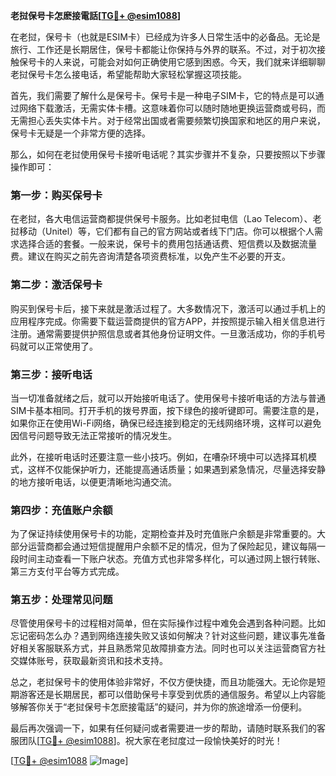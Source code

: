 **老挝保号卡怎麽接電話[[TG💪+ @esim1088](https://t.me/s/esim1088)]**

在老挝，保号卡（也就是ESIM卡）已经成为许多人日常生活中的必备品。无论是旅行、工作还是长期居住，保号卡都能让你保持与外界的联系。不过，对于初次接触保号卡的人来说，可能会对如何正确使用它感到困惑。今天，我们就来详细聊聊老挝保号卡怎么接电话，希望能帮助大家轻松掌握这项技能。

首先，我们需要了解什么是保号卡。保号卡是一种电子SIM卡，它的特点是可以通过网络下载激活，无需实体卡槽。这意味着你可以随时随地更换运营商或号码，而无需担心丢失实体卡片。对于经常出国或者需要频繁切换国家和地区的用户来说，保号卡无疑是一个非常方便的选择。

那么，如何在老挝使用保号卡接听电话呢？其实步骤并不复杂，只要按照以下步骤操作即可：

### 第一步：购买保号卡

在老挝，各大电信运营商都提供保号卡服务。比如老挝电信（Lao Telecom）、老挝移动（Unitel）等，它们都有自己的官方网站或者线下门店。你可以根据个人需求选择合适的套餐。一般来说，保号卡的费用包括通话费、短信费以及数据流量费。建议在购买之前先咨询清楚各项资费标准，以免产生不必要的开支。

### 第二步：激活保号卡

购买到保号卡后，接下来就是激活过程了。大多数情况下，激活可以通过手机上的应用程序完成。你需要下载运营商提供的官方APP，并按照提示输入相关信息进行注册。通常需要提供护照信息或者其他身份证明文件。一旦激活成功，你的手机号码就可以正常使用了。

### 第三步：接听电话

当一切准备就绪之后，就可以开始接听电话了。使用保号卡接听电话的方法与普通SIM卡基本相同。打开手机的拨号界面，按下绿色的接听键即可。需要注意的是，如果你正在使用Wi-Fi网络，确保已经连接到稳定的无线网络环境，这样可以避免因信号问题导致无法正常接听的情况发生。

此外，在接听电话时还要注意一些小技巧。例如，在嘈杂环境中可以选择耳机模式，这样不仅能保护听力，还能提高通话质量；如果遇到紧急情况，尽量选择安静的地方接听电话，以便更清晰地沟通交流。

### 第四步：充值账户余额

为了保证持续使用保号卡的功能，定期检查并及时充值账户余额是非常重要的。大部分运营商都会通过短信提醒用户余额不足的情况，但为了保险起见，建议每隔一段时间主动查看一下账户状态。充值方式也非常多样化，可以通过网上银行转账、第三方支付平台等方式完成。

### 第五步：处理常见问题

尽管使用保号卡的过程相对简单，但在实际操作过程中难免会遇到各种问题。比如忘记密码怎么办？遇到网络连接失败又该如何解决？针对这些问题，建议事先准备好相关客服联系方式，并且熟悉常见故障排查方法。同时也可以关注运营商官方社交媒体账号，获取最新资讯和技术支持。

总之，老挝保号卡的使用体验非常好，不仅方便快捷，而且功能强大。无论你是短期游客还是长期居民，都可以借助保号卡享受到优质的通信服务。希望以上内容能够解答你关于“老挝保号卡怎麽接電話”的疑问，并为你的旅途增添一份便利。

最后再次强调一下，如果有任何疑问或者需要进一步的帮助，请随时联系我们的客服团队[[TG💪+ @esim1088](https://t.me/s/esim1088)]。祝大家在老挝度过一段愉快美好的时光！

[[TG💪+ @esim1088](https://t.me/s/esim1088) ![Image](https://i.postimg.cc/4NQfJmqS/Snipaste-2025-05-13-00-14-12.png)]